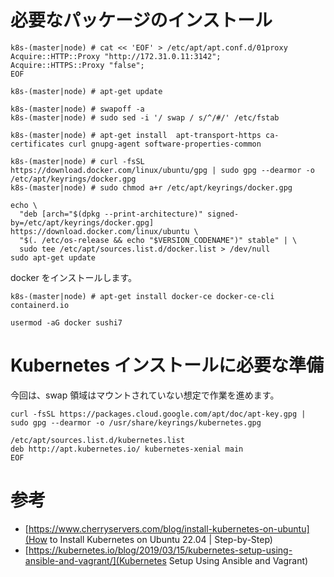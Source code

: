 # 必要なパッケージのインストール

```
k8s-(master|node) # cat << 'EOF' > /etc/apt/apt.conf.d/01proxy
Acquire::HTTP::Proxy "http://172.31.0.11:3142";
Acquire::HTTPS::Proxy "false";
EOF
```

```
k8s-(master|node) # apt-get update
```

```
k8s-(master|node) # swapoff -a
k8s-(master|node) # sudo sed -i '/ swap / s/^/#/' /etc/fstab
```

```
k8s-(master|node) # apt-get install  apt-transport-https ca-certificates curl gnupg-agent software-properties-common
```

```
k8s-(master|node) # curl -fsSL https://download.docker.com/linux/ubuntu/gpg | sudo gpg --dearmor -o /etc/apt/keyrings/docker.gpg
k8s-(master|node) # sudo chmod a+r /etc/apt/keyrings/docker.gpg

echo \
  "deb [arch="$(dpkg --print-architecture)" signed-by=/etc/apt/keyrings/docker.gpg] https://download.docker.com/linux/ubuntu \
  "$(. /etc/os-release && echo "$VERSION_CODENAME")" stable" | \
  sudo tee /etc/apt/sources.list.d/docker.list > /dev/null
sudo apt-get update
```

docker をインストールします。

```
k8s-(master|node) # apt-get install docker-ce docker-ce-cli containerd.io
```

```
usermod -aG docker sushi7
```

# Kubernetes インストールに必要な準備
今回は、swap 領域はマウントされていない想定で作業を進めます。

```
curl -fsSL https://packages.cloud.google.com/apt/doc/apt-key.gpg | sudo gpg --dearmor -o /usr/share/keyrings/kubernetes.gpg

/etc/apt/sources.list.d/kubernetes.list
deb http://apt.kubernetes.io/ kubernetes-xenial main
EOF
```

# 参考
* [https://www.cherryservers.com/blog/install-kubernetes-on-ubuntu](How to Install Kubernetes on Ubuntu 22.04 | Step-by-Step)
* [https://kubernetes.io/blog/2019/03/15/kubernetes-setup-using-ansible-and-vagrant/](Kubernetes Setup Using Ansible and Vagrant)


